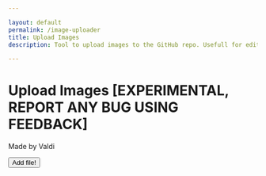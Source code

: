 ```yaml
---

layout: default
permalink: /image-uploader
title: Upload Images
description: Tool to upload images to the GitHub repo. Usefull for editors that doesn't have permission to edit the repository. Admin account required

---
```



# Upload Images [EXPERIMENTAL, REPORT ANY BUG USING FEEDBACK]

Made by Valdi

<div id="globalWrapper">
    <div id="fileExplorer">
        <div id="filesOptions">
            <button id="fileExplorerAddFile">Add file!</button>
        </div>
        <div filesPath="assets/img/" id="filesWrapper">
        </div>
    </div>
</div>

 

<style>


</style>

<script type="module" src="/../../assets/js/image-uploader.js"></script>  